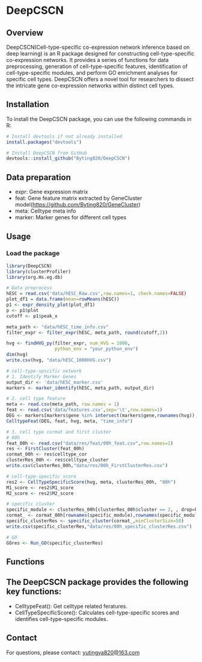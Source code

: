 # DeepCSCN

## Overview

DeepCSCN(Cell-type-specific co-expression network inference based on deep learning) is an R package designed for constructing cell-type-specific co-expression networks. It provides a series of functions for data preprocessing, generation of cell-type-specific features, identification of cell-type-specific modules, and perform GO enrichment analyses for specific cell types.  DeepCSCN offers a novel tool for researchers to dissect the intricate gene co-expression networks within distinct cell types. 

## Installation

To install the DeepCSCN package, you can use the following commands in R:

```r
# Install devtools if not already installed
install.packages("devtools")

# Install DeepCSCN from GitHub
devtools::install_github("Byting820/DeepCSCN")
```

## Data preparation

- expr: Gene expression matrix
- feat: Gene feature matrix extracted by GeneCluster model(https://github.com/Byting820/GeneCluster)
- meta: Celltype meta info
- marker: Marker genes for different cell types


## Usage

### Load the package

```r
library(DeepCSCN)
library(clusterProfiler)
library(org.Hs.eg.db)

# Data preprocess
hESC = read.csv('data/hESC_Raw.csv',row.names=1, check.names=FALSE)
plot_df1 = data.frame(mean=rowMeans(hESC))
p1 <- expr_density_plot(plot_df1)
p <- p1$plot
cutoff <- p1$peak_x

meta_path <- "data/hESC_time_info.csv"
filter_expr <- filter_expr(hESC, meta_path, round(cutoff,2))

hvg <- findHVG_py(filter_expr, num_HVG = 1000,
                  python_env = "your_python_env")
dim(hvg)
write.csv(hvg, "data/hESC_1000HVG.csv")

# cell-type-spscific network
# 1. Identify Marker Genes
output_dir <- 'data/hESC_marker.csv'
markers <- marker_identify(hESC, meta_path, output_dir) 

# 2. cell type feature
meta <- read.csv(meta_path, row.names = 1)
feat <- read.csv('data/features.csv',sep='\t',row.names=1)
DEG <- markers[markers$gene %in% intersect(markers$gene,rownames(hvg)),]
CelltypeFeat(DEG, feat, hvg, meta, "time_info") 

# 3. cell type cormat and first cluster
# 00h
feat_00h <- read.csv("data/res/feat/00h_feat.csv",row.names=1)
res <- FirstCluster(feat_00h)
cormat_00h <- res$celltype_cor
clusterRes_00h <- res$celltype_cluster
write.csv(clusterRes_00h,"data/res/00h_FirstClusterRes.csv")

# cell-type-specific score
res2 <- CellTypeSpecificScore(hvg, meta, clusterRes_00h, "00h")
M1_score <- res2$M1_score
M2_score <- res2$M2_score

# specific cluster
specific_module <- clusterRes_00h[clusterRes_00h$cluster == 2, , drop=FALSE]
cormat_ <- cormat_00h[rownames(specific_module),rownames(specific_module)]
specific_clusterRes <- specific_cluster(cormat_,minClusterSize=50)
write.csv(specific_clusterRes,"data/res/00h_specific_clusterRes.csv")

# GO
GOres <- Run_GO(specific_clusterRes)

```


## Functions

## The DeepCSCN package provides the following key functions:

- CelltypeFeat(): Get celltype related feratures. 
- CellTypeSpecificScore(): Calculates cell-type-specific scores and identifies cell-type-specific modules.


## Contact
For questions, please contact: yutingya820@163.com
